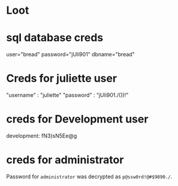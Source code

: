 # Loot
# sql database creds
user="bread"
password="jUli901"
dbname="bread"
# Creds for juliette user
"username" : "juliette"
 "password" : "jUli901./())!"
 # creds for Development user
 development: fN3)sN5Ee@g
 # creds for administrator
 Password for `administrator` was decrypted as `p@ssw0rd!@#$9890./`.
 
 